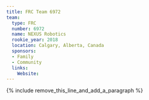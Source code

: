 ```yaml
---
title: FRC Team 6972
team:
  type: FRC
  number: 6972
  name: NEXUS Robotics
  rookie_year: 2018
  location: Calgary, Alberta, Canada
  sponsors:
  - Family
  - Community
  links:
    Website:
---
```


{% include remove_this_line_and_add_a_paragraph %}